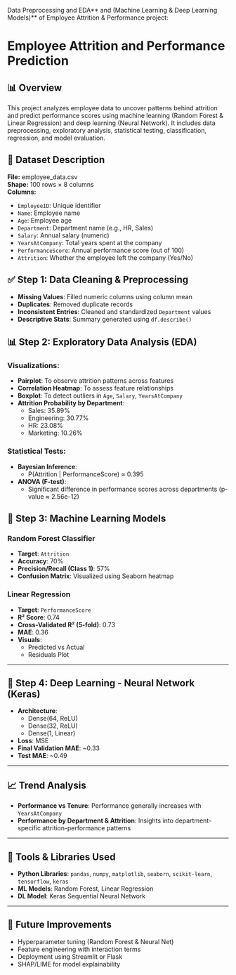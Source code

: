 Data Preprocessing and EDA** and (Machine Learning & Deep Learning Models)** of Employee Attrition & Performance project:

# Employee Attrition and Performance Prediction

## 📊 Overview
This project analyzes employee data to uncover patterns behind attrition and predict performance scores using machine learning (Random Forest & Linear Regression) and deep learning (Neural Network). It includes data preprocessing, exploratory analysis, statistical testing, classification, regression, and model evaluation.

## 📁 Dataset Description

**File:** employee_data.csv  
**Shape:** 100 rows × 8 columns  
**Columns:**
- `EmployeeID`: Unique identifier
- `Name`: Employee name
- `Age`: Employee age
- `Department`: Department name (e.g., HR, Sales)
- `Salary`: Annual salary (numeric)
- `YearsAtCompany`: Total years spent at the company
- `PerformanceScore`: Annual performance score (out of 100)
- `Attrition`: Whether the employee left the company (Yes/No)

## ✅ Step 1: Data Cleaning & Preprocessing

- **Missing Values**: Filled numeric columns using column mean
- **Duplicates**: Removed duplicate records
- **Inconsistent Entries**: Cleaned and standardized `Department` values
- **Descriptive Stats**: Summary generated using `df.describe()`

## 📊 Step 2: Exploratory Data Analysis (EDA)

### Visualizations:
- **Pairplot**: To observe attrition patterns across features
- **Correlation Heatmap**: To assess feature relationships
- **Boxplot**: To detect outliers in `Age`, `Salary`, `YearsAtCompany`
- **Attrition Probability by Department**:
  - Sales: 35.89%
  - Engineering: 30.77%
  - HR: 23.08%
  - Marketing: 10.26%

### Statistical Tests:
- **Bayesian Inference**:
  - P(Attrition | PerformanceScore) ≈ 0.395
- **ANOVA (F-test)**:
  - Significant difference in performance scores across departments (p-value ≈ 2.56e-12)

## 🤖 Step 3: Machine Learning Models

### Random Forest Classifier
- **Target**: `Attrition`
- **Accuracy**: 70%
- **Precision/Recall (Class 1)**: 57%
- **Confusion Matrix**: Visualized using Seaborn heatmap

### Linear Regression
- **Target**: `PerformanceScore`
- **R² Score**: 0.74
- **Cross-Validated R² (5-fold)**: 0.73
- **MAE**: 0.36  
- **Visuals**:
  - Predicted vs Actual
  - Residuals Plot

---

## 🧠 Step 4: Deep Learning - Neural Network (Keras)

- **Architecture**:
  - Dense(64, ReLU)
  - Dense(32, ReLU)
  - Dense(1, Linear)
- **Loss**: MSE  
- **Final Validation MAE**: ~0.33  
- **Test MAE**: ~0.49

---

## 📈 Trend Analysis

- **Performance vs Tenure**: Performance generally increases with `YearsAtCompany`
- **Performance by Department & Attrition**: Insights into department-specific attrition-performance patterns

---

## 🔧 Tools & Libraries Used

- **Python Libraries**: `pandas`, `numpy`, `matplotlib`, `seaborn`, `scikit-learn`, `tensorflow`, `keras`
- **ML Models**: Random Forest, Linear Regression
- **DL Model**: Keras Sequential Neural Network

---

## 📌 Future Improvements

- Hyperparameter tuning (Random Forest & Neural Net)
- Feature engineering with interaction terms
- Deployment using Streamlit or Flask
- SHAP/LIME for model explainability




